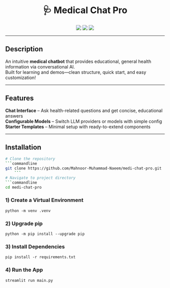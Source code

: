<h1 align="center">🩺 Medical Chat Pro</h1>

<p align="center">
  <img src="https://img.shields.io/github/stars/Mahnoor-Muhammad-Naeem/medi-chat-pro?style=social">
  <img src="https://img.shields.io/github/forks/Mahnoor-Muhammad-Naeem/medi-chat-pro?style=social">
  <img src="https://img.shields.io/github/license/Mahnoor-Muhammad-Naeem/medi-chat-pro">
</p>

---

## Description  
An intuitive **medical chatbot** that provides educational, general health information via conversational AI.  
Built for learning and demos—clean structure, quick start, and easy customization!  

---

## Features  
**Chat Interface** – Ask health-related questions and get concise, educational answers  
**Configurable Models** – Switch LLM providers or models with simple config  
**Starter Templates** – Minimal setup with ready-to-extend components  


---

## Installation  

```bash
# Clone the repository
```commandline
git clone https://github.com/Mahnoor-Muhammad-Naeem/medi-chat-pro.git
    ```
# Navigate to project directory
```commandline
cd medi-chat-pro
```
### 1) Create a Virtual Environment
```commandline
python -m venv .venv
```
### 2) Upgrade pip
```commandline
python -m pip install --upgrade pip
```
### 3) Install Dependencies
```commandline
pip install -r requirements.txt
```
### 4) Run the App
```commandline
streamlit run main.py
```
